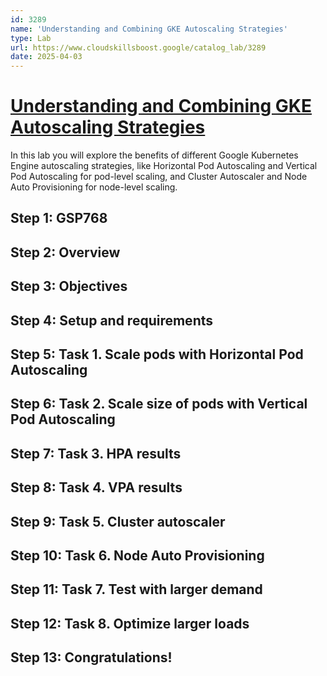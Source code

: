 ```yaml
---
id: 3289
name: 'Understanding and Combining GKE Autoscaling Strategies'
type: Lab
url: https://www.cloudskillsboost.google/catalog_lab/3289
date: 2025-04-03
---
```


# [Understanding and Combining GKE Autoscaling Strategies](https://www.cloudskillsboost.google/catalog_lab/3289)

In this lab you will explore the benefits of different Google Kubernetes Engine autoscaling strategies, like Horizontal Pod Autoscaling and Vertical Pod Autoscaling for pod-level scaling, and Cluster Autoscaler and Node Auto Provisioning for node-level scaling.

## Step 1: GSP768

## Step 2: Overview

## Step 3: Objectives

## Step 4: Setup and requirements

## Step 5: Task 1. Scale pods with Horizontal Pod Autoscaling

## Step 6: Task 2. Scale size of pods with Vertical Pod Autoscaling

## Step 7: Task 3. HPA results

## Step 8: Task 4. VPA results

## Step 9: Task 5. Cluster autoscaler

## Step 10: Task 6. Node Auto Provisioning

## Step 11: Task 7. Test with larger demand

## Step 12: Task 8. Optimize larger loads

## Step 13: Congratulations!
